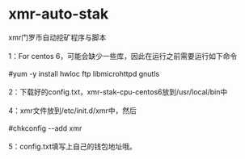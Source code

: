 # xmr-auto-stak
xmr门罗币自动挖矿程序与脚本<br>  
1：For centos 6，可能会缺少一些库，因此在运行之前需要运行如下命令<br>  
#yum -y install hwloc ftp libmicrohttpd gnutls<br>  
2：下载好的config.txt，xmr-stak-cpu-centos6放到/usr/local/bin中<br>  
4：xmr文件放到/etc/init.d/xmr中，然后<br>  
#chkconfig --add xmr<br>  
5：config.txt填写上自己的钱包地址哦。<br>  
